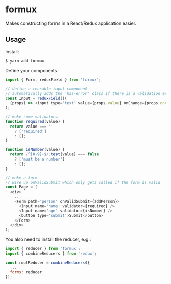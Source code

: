 # formux

Makes constructing forms in a React/Redux application easier.

## Usage

Install:

    $ yarn add formux

Define your components:

```js
import { Form, reduxField } from 'formux';

// define a reusable input component
// automatically adds the 'has-error' class if there is a validation error
const Input = reduxField()(
  (props) => <input type='text' value={props.value} onChange={props.onChange} className={props.valid ? '' : 'has-error'} />
);

// make some validators
function required(value) {
  return value === ''
    ? ['required']
    : [];
}

function isNumber(value) {
  return /^[0-9]+$/.test(value) === false
    ? ['must be a number']
    : [];
}

// make a form
// wire up onValidSubmit which only gets called if the form is valid
const Page = (
  <div>
    ...
    <Form path='person' onValidSubmit={addPerson}>
      <Input name='name' validator={required} />
      <Input name='age' validator={isNumber} />
      <button type='submit'>Submit</button>
    </Form>
  </div>
);
```

You also need to install the reducer, e.g.:

```js
import { reducer } from 'formux';
import { combineReducers } from 'redux';

const rootReducer = combineReducers({
  ...
  forms: reducer
});
```
